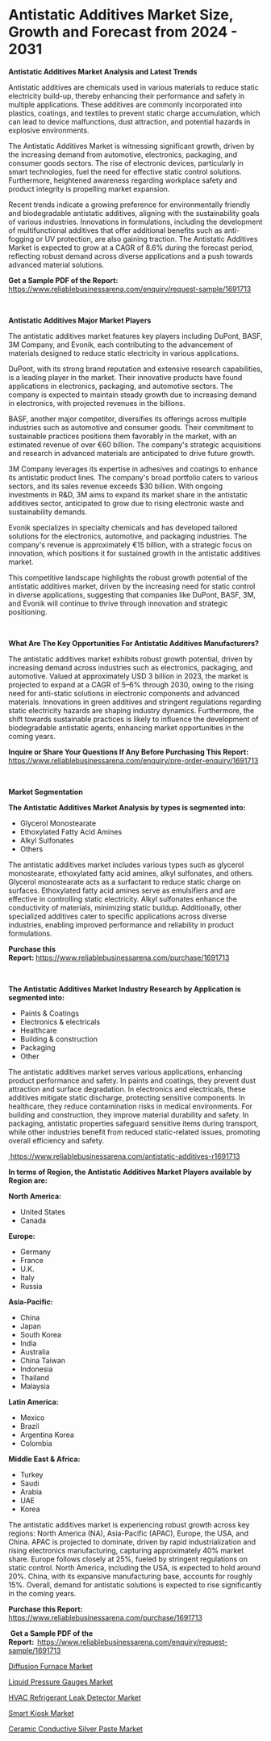 <p><h1>Antistatic Additives Market Size, Growth and Forecast from 2024 - 2031</h1></p><p><strong>Antistatic Additives Market Analysis and Latest Trends</strong></p>
<p><p>Antistatic additives are chemicals used in various materials to reduce static electricity build-up, thereby enhancing their performance and safety in multiple applications. These additives are commonly incorporated into plastics, coatings, and textiles to prevent static charge accumulation, which can lead to device malfunctions, dust attraction, and potential hazards in explosive environments.</p><p>The Antistatic Additives Market is witnessing significant growth, driven by the increasing demand from automotive, electronics, packaging, and consumer goods sectors. The rise of electronic devices, particularly in smart technologies, fuel the need for effective static control solutions. Furthermore, heightened awareness regarding workplace safety and product integrity is propelling market expansion.</p><p>Recent trends indicate a growing preference for environmentally friendly and biodegradable antistatic additives, aligning with the sustainability goals of various industries. Innovations in formulations, including the development of multifunctional additives that offer additional benefits such as anti-fogging or UV protection, are also gaining traction. The Antistatic Additives Market is expected to grow at a CAGR of 8.6% during the forecast period, reflecting robust demand across diverse applications and a push towards advanced material solutions.</p></p>
<p><strong>Get a Sample PDF of the Report:&nbsp;</strong> <a href="https://www.reliablebusinessarena.com/enquiry/request-sample/1691713?utm_campaign=1580&utm_medium=2&utm_source=Github&utm_content=ia&utm_term=19102024&utm_id=antistatic-additives">https://www.reliablebusinessarena.com/enquiry/request-sample/1691713</a></p>
<p>&nbsp;</p>
<p><strong>Antistatic Additives Major Market Players</strong></p>
<p><p>The antistatic additives market features key players including DuPont, BASF, 3M Company, and Evonik, each contributing to the advancement of materials designed to reduce static electricity in various applications. </p><p>DuPont, with its strong brand reputation and extensive research capabilities, is a leading player in the market. Their innovative products have found applications in electronics, packaging, and automotive sectors. The company is expected to maintain steady growth due to increasing demand in electronics, with projected revenues in the billions.</p><p>BASF, another major competitor, diversifies its offerings across multiple industries such as automotive and consumer goods. Their commitment to sustainable practices positions them favorably in the market, with an estimated revenue of over €60 billion. The company's strategic acquisitions and research in advanced materials are anticipated to drive future growth.</p><p>3M Company leverages its expertise in adhesives and coatings to enhance its antistatic product lines. The company's broad portfolio caters to various sectors, and its sales revenue exceeds $30 billion. With ongoing investments in R&D, 3M aims to expand its market share in the antistatic additives sector, anticipated to grow due to rising electronic waste and sustainability demands.</p><p>Evonik specializes in specialty chemicals and has developed tailored solutions for the electronics, automotive, and packaging industries. The company's revenue is approximately €15 billion, with a strategic focus on innovation, which positions it for sustained growth in the antistatic additives market.</p><p>This competitive landscape highlights the robust growth potential of the antistatic additives market, driven by the increasing need for static control in diverse applications, suggesting that companies like DuPont, BASF, 3M, and Evonik will continue to thrive through innovation and strategic positioning.</p></p>
<p>&nbsp;</p>
<p><strong>What Are The Key Opportunities For Antistatic Additives Manufacturers?</strong></p>
<p><p>The antistatic additives market exhibits robust growth potential, driven by increasing demand across industries such as electronics, packaging, and automotive. Valued at approximately USD 3 billion in 2023, the market is projected to expand at a CAGR of 5–6% through 2030, owing to the rising need for anti-static solutions in electronic components and advanced materials. Innovations in green additives and stringent regulations regarding static electricity hazards are shaping industry dynamics. Furthermore, the shift towards sustainable practices is likely to influence the development of biodegradable antistatic agents, enhancing market opportunities in the coming years.</p></p>
<p><strong>Inquire or Share Your Questions If Any Before Purchasing This Report:</strong> <a href="https://www.reliablebusinessarena.com/enquiry/pre-order-enquiry/1691713?utm_campaign=1580&utm_medium=2&utm_source=Github&utm_content=ia&utm_term=19102024&utm_id=antistatic-additives">https://www.reliablebusinessarena.com/enquiry/pre-order-enquiry/1691713</a></p>
<p>&nbsp;</p>
<p><strong>Market Segmentation</strong></p>
<p><strong>The Antistatic Additives Market Analysis by types is segmented into:</strong></p>
<p><ul><li>Glycerol Monostearate</li><li>Ethoxylated Fatty Acid Amines</li><li>Alkyl Sulfonates</li><li>Others</li></ul></p>
<p><p>The antistatic additives market includes various types such as glycerol monostearate, ethoxylated fatty acid amines, alkyl sulfonates, and others. Glycerol monostearate acts as a surfactant to reduce static charge on surfaces. Ethoxylated fatty acid amines serve as emulsifiers and are effective in controlling static electricity. Alkyl sulfonates enhance the conductivity of materials, minimizing static buildup. Additionally, other specialized additives cater to specific applications across diverse industries, enabling improved performance and reliability in product formulations.</p></p>
<p><strong>Purchase this Report:&nbsp;</strong><a href="https://www.reliablebusinessarena.com/purchase/1691713?utm_campaign=1580&utm_medium=2&utm_source=Github&utm_content=ia&utm_term=19102024&utm_id=antistatic-additives">https://www.reliablebusinessarena.com/purchase/1691713</a></p>
<p>&nbsp;</p>
<p><strong>The Antistatic Additives Market Industry Research by Application is segmented into:</strong></p>
<p><ul><li>Paints & Coatings</li><li>Electronics & electricals</li><li>Healthcare</li><li>Building & construction</li><li>Packaging</li><li>Other</li></ul></p>
<p><p>The antistatic additives market serves various applications, enhancing product performance and safety. In paints and coatings, they prevent dust attraction and surface degradation. In electronics and electricals, these additives mitigate static discharge, protecting sensitive components. In healthcare, they reduce contamination risks in medical environments. For building and construction, they improve material durability and safety. In packaging, antistatic properties safeguard sensitive items during transport, while other industries benefit from reduced static-related issues, promoting overall efficiency and safety.</p></p>
<p><a href="https://www.reliablebusinessarena.com/antistatic-additives-r1691713?utm_campaign=1580&utm_medium=2&utm_source=Github&utm_content=ia&utm_term=19102024&utm_id=antistatic-additives">&nbsp;https://www.reliablebusinessarena.com/antistatic-additives-r1691713</a></p>
<p><strong>In terms of Region, the Antistatic Additives Market Players available by Region are:</strong></p>
<p>
    <p> <strong> North America: </strong>
        <ul>
            <li>United States</li>
            <li>Canada</li>
        </ul>
        </p> 
    <p> <strong> Europe: </strong>
        <ul>
            <li>Germany</li>
            <li>France</li>
            <li>U.K.</li>
            <li>Italy</li>
            <li>Russia</li>
        </ul>
        </p> 
    <p> <strong> Asia-Pacific: </strong>
        <ul>
            <li>China</li>
            <li>Japan</li>
            <li>South Korea</li>
            <li>India</li>
            <li>Australia</li>
            <li>China Taiwan</li>
            <li>Indonesia</li>
            <li>Thailand</li>
            <li>Malaysia</li>
        </ul>
        </p> 
    <p> <strong> Latin America: </strong>
        <ul>
            <li>Mexico</li>
            <li>Brazil</li>
            <li>Argentina Korea</li>
            <li>Colombia</li>
        </ul>
        </p> 
    <p> <strong> Middle East & Africa: </strong>
        <ul>
            <li>Turkey</li>
            <li>Saudi</li>
            <li>Arabia</li>
            <li>UAE</li>
            <li>Korea</li>
        </ul>
    </p>
    </p>
<p><p>The antistatic additives market is experiencing robust growth across key regions: North America (NA), Asia-Pacific (APAC), Europe, the USA, and China. APAC is projected to dominate, driven by rapid industrialization and rising electronics manufacturing, capturing approximately 40% market share. Europe follows closely at 25%, fueled by stringent regulations on static control. North America, including the USA, is expected to hold around 20%. China, with its expansive manufacturing base, accounts for roughly 15%. Overall, demand for antistatic solutions is expected to rise significantly in the coming years.</p></p>
<p><strong>Purchase this Report: </strong><a href="https://www.reliablebusinessarena.com/purchase/1691713?utm_campaign=1580&utm_medium=2&utm_source=Github&utm_content=ia&utm_term=19102024&utm_id=antistatic-additives">https://www.reliablebusinessarena.com/purchase/1691713</a></p>
<p>&nbsp;<strong>Get a Sample PDF of the Report:&nbsp;&nbsp;</strong><a href="https://www.reliablebusinessarena.com/enquiry/request-sample/1691713?utm_campaign=1580&utm_medium=2&utm_source=Github&utm_content=ia&utm_term=19102024&utm_id=antistatic-additives">https://www.reliablebusinessarena.com/enquiry/request-sample/1691713</a></p>
<p><strong></strong></p>
<p><p><a href="https://issuu.com/reportprime-2/docs/diffusion-furnace-market-size-2030._e70711b3d63136?utm_campaign=1580&utm_medium=2&utm_source=Github&utm_content=ia&utm_term=19102024&utm_id=antistatic-additives">Diffusion Furnace Market</a></p><p><a href="https://www.linkedin.com/pulse/global-liquid-pressure-gauges-market-trends-innovations-forward-looking-c72wc?utm_campaign=1580&utm_medium=2&utm_source=Github&utm_content=ia&utm_term=19102024&utm_id=antistatic-additives">Liquid Pressure Gauges Market</a></p><p><a href="https://www.linkedin.com/pulse/hvac-refrigerant-leak-detector-market-strategic-insights-product-xybzf?utm_campaign=1580&utm_medium=2&utm_source=Github&utm_content=ia&utm_term=19102024&utm_id=antistatic-additives">HVAC Refrigerant Leak Detector Market</a></p><p><a href="https://www.linkedin.com/pulse/smart-kiosk-market-opportunities-emerging-global-trends-hpl3c?utm_campaign=1580&utm_medium=2&utm_source=Github&utm_content=ia&utm_term=19102024&utm_id=antistatic-additives">Smart Kiosk Market</a></p><p><a href="https://github.com/JakirUddin651/Market-Research-Report-List-1/blob/main/ceramic-conductive-silver-paste-market.md?utm_campaign=1580&utm_medium=2&utm_source=Github&utm_content=ia&utm_term=19102024&utm_id=antistatic-additives">Ceramic Conductive Silver Paste Market</a></p></p>